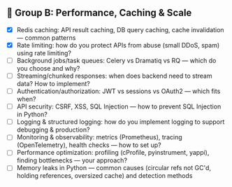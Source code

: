 ## 🚀 Group B: Performance, Caching & Scale

- [X] Redis caching: API result caching, DB query caching, cache invalidation — common patterns
- [X] Rate limiting: how do you protect APIs from abuse (small DDoS, spam) using rate limiting?
- [ ] Background jobs/task queues: Celery vs Dramatiq vs RQ — which do you choose and why?
- [ ] Streaming/chunked responses: when does backend need to stream data? How to implement?
- [ ] Authentication/authorization: JWT vs sessions vs OAuth2 — which fits when?
- [ ] API security: CSRF, XSS, SQL Injection — how to prevent SQL Injection in Python?
- [ ] Logging & structured logging: how do you implement logging to support debugging & production?
- [ ] Monitoring & observability: metrics (Prometheus), tracing (OpenTelemetry), health checks — how to set up?
- [ ] Performance optimization: profiling (cProfile, pyinstrument, yappi), finding bottlenecks — your approach?
- [ ] Memory leaks in Python — common causes (circular refs not GC'd, holding references, oversized cache) and detection methods
